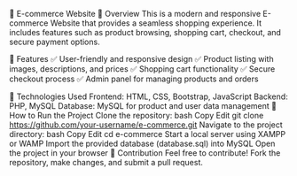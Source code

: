 🛒 E-commerce Website
📌 Overview
This is a modern and responsive E-commerce Website that provides a seamless shopping experience. It includes features such as product browsing, shopping cart, checkout, and secure payment options.

🎯 Features
✅ User-friendly and responsive design
✅ Product listing with images, descriptions, and prices
✅ Shopping cart functionality
✅ Secure checkout process
✅ Admin panel for managing products and orders

🔧 Technologies Used
Frontend: HTML, CSS, Bootstrap, JavaScript
Backend: PHP, MySQL
Database: MySQL for product and user data management
🚀 How to Run the Project
Clone the repository:
bash
Copy
Edit
git clone https://github.com/your-username/e-commerce.git
Navigate to the project directory:
bash
Copy
Edit
cd e-commerce
Start a local server using XAMPP or WAMP
Import the provided database (database.sql) into MySQL
Open the project in your browser
📩 Contribution
Feel free to contribute! Fork the repository, make changes, and submit a pull request.
